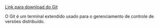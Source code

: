 [Link para download do Git](https://git-scm.com/downloads)

O Git é um terminal extendido usado para o gerenciamento de controle de versões distribuído.
